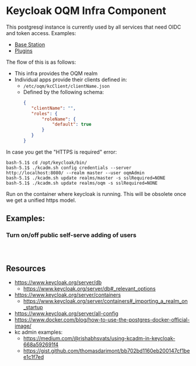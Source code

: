 # Keycloak OQM Infra Component

This postgresql instance is currently used by all services that need OIDC and token access. Examples:

 - [Base Station](../../open-qm-base-station)
 - [Plugins](../../plugins)

The flow of this is as follows:

 - This infra provides the OQM realm
 - Individual apps provide their clients defined in:
   - `/etc/oqm/kcClient/clientName.json`
   - Defined by the following schema:
     ```json
     {
        "clientName": "",
        "roles": {
            "roleName": {
                "default": true
            }
        }
     }
     ```





In case you get the "HTTPS is required" error: 

```
bash-5.1$ cd /opt/keycloak/bin/
bash-5.1$ ./kcadm.sh config credentials --server http://localhost:8080/ --realm master --user oqmAdmin
bash-5.1$ ./kcadm.sh update realms/master -s sslRequired=NONE
bash-5.1$ ./kcadm.sh update realms/oqm -s sslRequired=NONE
```
Run on the container where keycloak is running. This will be obsolete once we get a unified https model.

## Examples:

### Turn on/off public self-serve adding of users

```bash

```

### 

```bash

```




## Resources

 - https://www.keycloak.org/server/db
   - https://www.keycloak.org/server/db#_relevant_options
 - https://www.keycloak.org/server/containers
   - https://www.keycloak.org/server/containers#_importing_a_realm_on_startup
 - https://www.keycloak.org/server/all-config
 - https://www.docker.com/blog/how-to-use-the-postgres-docker-official-image/
 - kc admin examples:
   - https://medium.com/@rishabhsvats/using-kcadm-in-keycloak-668a592691f4
   - https://gist.github.com/thomasdarimont/bb702bd1160eb200147cf1bee1c1f7ed


